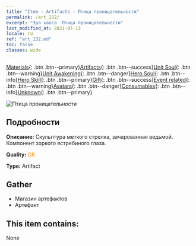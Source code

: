 ```yaml
---
title: "Item - Artifacts - Птица проницательности"
permalink: /art_132/
excerpt: "Эра хаоса  Птица проницательности"
last_modified_at: 2021-07-13
locale: ru
ref: "art_132.md"
toc: false
classes: wide
---
```

 [Materials](/ItemsRU/){: .btn .btn--primary}[Artifacts](/ItemsRU/Artifacts/){: .btn .btn--success}[Unit Soul](/ItemsRU/UnitSoul/){: .btn .btn--warning}[Unit Awakening](/ItemsRU/UnitAwakening/){: .btn .btn--danger}[Hero Soul](/ItemsRU/HeroSoul/){: .btn .btn--info}[Hero Skill](/ItemsRU/HeroSkill/){: .btn .btn--primary}[Gift](/ItemsRU/Gift/){: .btn .btn--success}[Event related](/ItemsRU/Events/){: .btn .btn--warning}[Avatars](/ItemsRU/Avatars/){: .btn .btn--danger}[Consumables](/ItemsRU/Consumables/){: .btn .btn--info}[Unknown](/ItemsRU/Unknown/){: .btn .btn--primary}

 ![Птица проницательности](/images/t/artifact_40331.png)

## Подробности
 **Описание:** Скульптура меткого стрелка, зачарованная ведьмой. Компонент зоркого ястребиного глаза.

 **Quality:** <span style="color: #FF8C00">OK</span>

 **Type:** Artifact

## Gather

*    Магазин артефактов 
*    Артефакт 

## This item contains:

  None

